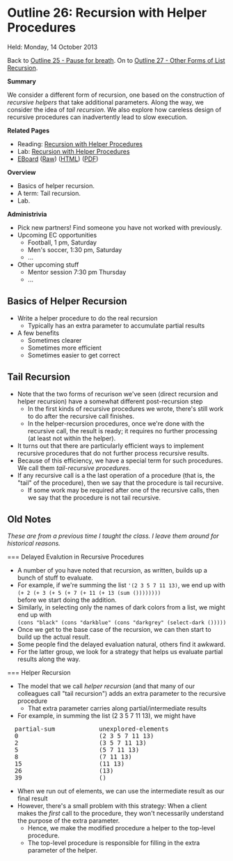 Outline 26: Recursion with Helper Procedures
============================================

Held: Monday, 14 October 2013

Back to [Outline 25 - Pause for breath](outline.25.html).
On to [Outline 27 - Other Forms of List Recursion](outline.27.html).

**Summary**

We consider a different form of recursion, one based on the construction
of *recursive helpers* that take additional parameters.  Along the way,
we consider the idea of *tail recursion*.  We also explore how careless
design of recursive procedures can inadvertently lead to slow execution.

**Related Pages**

* Reading: [Recursion with Helper Procedures](../readings/helper-recursion-reading.html)
* Lab: [Recursion with Helper Procedures](../labs/helper-recursion-lab.html)
* [EBoard](../eboards/26.md) 
  ([Raw](../eboards/26.md))
  ([HTML](../eboards/26.html))
  ([PDF](../eboards/26.pdf))

**Overview**

* Basics of helper recursion.
* A term: Tail recursion.
* Lab.

**Administrivia**

* Pick new partners!  Find someone you have not worked with previously.
* Upcoming EC opportunities
    * Football, 1 pm, Saturday
    * Men's soccer, 1:30 pm, Saturday
    * ...
* Other upcoming stuff
    * Mentor session 7:30 pm Thursday
    * ...

Basics of Helper Recursion
--------------------------

* Write a helper procedure to do the real recursion
    * Typically has an extra parameter to accumulate partial results
* A few benefits
    * Sometimes clearer
    * Sometimes more efficient
    * Sometimes easier to get correct

Tail Recursion
--------------

* Note that the two forms of recurison we've seen (direct recursion and
  helper recursion) have a somewhat different post-recursion step
    * In the first kinds of recursive procedures we wrote, there's still
      work to do after the recursive call finishes.
    * In the helper-recursion procedures, once we're done with the recursive
      call, the result is ready; it requires no further processing (at least
      not within the helper).
* It turns out that there are particularly efficient ways to implement
  recursive procedures that do not further process recursive results.
* Because of this efficiency, we have a special term for such procedures.
  We call them *tail-recursive procedures*.  
* If any recursive call is a the last operation of a procedure (that is, the
  "tail" of the procedure), then we say that the procedure
  is tail recursive.
    * If some work may be required after one of the recursive calls, then we
    say that the procedure is not tail recursive.

Old Notes
---------

_These are from a previous time I taught the class.  I leave them around
for historical reasons._

=== Delayed Evalution in Recursive Procedures

* A number of you have noted that recursion, as written, builds up a
  bunch of stuff to evaluate.
* For example, if we're summing the list `'(2 3 5 7 11 13)`, we end up with <br>
  `(+ 2 (+ 3 (+ 5 (+ 7 (+ 11 (+ 13 (sum ())))))))` <br>
  before we start doing the addition.
* Similarly, in selecting only the names of dark colors from a list, we 
  might end up with <br>
  `(cons "black" (cons "darkblue" (cons "darkgrey" (select-dark ()))))` <br>
* Once we get to the base case of the recursion, we can then start to build
  up the actual result.
* Some people find the delayed evaluation natural, others find it awkward.
* For the latter group, we look for a strategy that helps us evaluate
  partial results along the way.

=== Helper Recursion

* The model that we call *helper recursion* (and that many of our
  colleagues call "tail recursion") adds an extra parameter
  to the recursive procedure
    * That extra parameter carries along partial/intermediate results
* For example, in summing the list (2 3 5 7 11 13), we might have
<pre>
  partial-sum            unexplored-elements
  0                      (2 3 5 7 11 13)
  2                      (3 5 7 11 13)
  5                      (5 7 11 13)
  8                      (7 11 13)
  15                     (11 13)
  26                     (13)
  39                     ()
</pre>
* When we run out of elements, we can use the intermediate result as
  our final result
* However, there's a small problem with this strategy: When a client makes the
  *first* call to the procedure, they won't necessarily understand the
  purpose of the extra parameter.
    * Hence, we make the modified procedure a helper to the top-level
    procedure. 
    * The top-level procedure is responsible for filling in the extra
    parameter of the helper.



